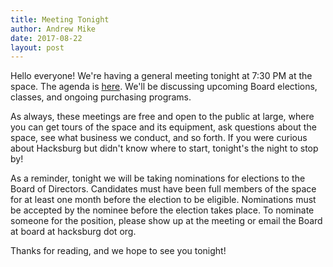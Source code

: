 ```yaml
---
title: Meeting Tonight
author: Andrew Mike
date: 2017-08-22
layout: post
---
```


Hello everyone!  We're having a general meeting tonight at 7:30 PM at the space. The agenda is [here](https://wiki.hacksburg.org/meetings:2017-08-22_general_meeting). We'll be discussing upcoming Board elections, classes, and ongoing purchasing programs.

As always, these meetings are free and open to the public at large, where you can get tours of the space and its equipment, ask questions about the space, see what business we conduct, and so forth. If you were curious about Hacksburg but didn't know where to start, tonight's the night to stop by!

As a reminder, tonight we will be taking nominations for elections to the Board of Directors. Candidates must have been full members of the space for at least one month before the election to be eligible. Nominations must be accepted by the nominee before the election takes place. To nominate someone for the position, please show up at the meeting or email the Board at board at hacksburg dot org.

Thanks for reading, and we hope to see you tonight!
